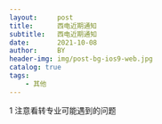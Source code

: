 ```yaml
---
layout:     post
title:      西电近期通知
subtitle:   西电近期通知
date:       2021-10-08
author:     BY
header-img: img/post-bg-ios9-web.jpg
catalog: true
tags:
    - 其他 
---
```

1 注意看转专业可能遇到的问题
